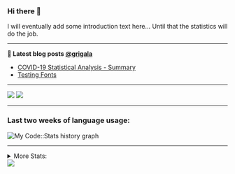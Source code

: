 ### Hi there 👋

I will eventually add some introduction text here... Until that the statistics will do the job. 

<!--
**grigala/grigala** is a ✨ _special_ ✨ repository because its `README.md` (this file) appears on your GitHub profile.

Here are some ideas to get you started:

- 🔭 I’m currently working on ...
- 🌱 I’m currently learning ...
- 👯 I’m looking to collaborate on ...
- 🤔 I’m looking for help with ...
- 💬 Ask me about ...
- 📫 How to reach me: ...
- 😄 Pronouns: ...
- ⚡ Fun fact: ...
-->

---

**📕 Latest blog posts [@grigala](https://grigala.github.io/blog/)**
<!-- BLOG-POST-LIST:START -->
- [COVID-19 Statistical Analysis - Summary](https://grigala.github.io/posts/2020/03/covid-19/)
- [Testing Fonts](https://grigala.github.io/posts/2019/12/testing-fonts/)
<!-- BLOG-POST-LIST:END -->

 ---
 
![](https://grigala-stats.vercel.app/api?username=grigala&count_private=true&show_icons=true&line_height=21&title_color=009930&icon_color=009930) ![](https://grigala-stats.vercel.app/api/top-langs/?username=grigala&layout=compact&title_color=009930)

<!-- images are not the same line
<p align = "center">
    <img src="https://github-readme-stats.vercel.app/api?username=grigala&count_private=true&show_icons=true&theme=dark&line_height=33" width="48%">
    <img src="https://github-readme-stats.vercel.app/api/top-langs/?username=grigala&layout=compact&theme=dark" width="48%">
</p> -->

---

### Last two weeks of language usage:

![My Code::Stats history graph](https://codestats-readme.wegfan.cn/history-graph/grigala?max_languages=15)  

---
<details>
<summary> More Stats: </summary>

<!--START_SECTION:waka-->
📊 **This Week I Spent My Time On** 

```text
⌚︎ Time Zone: Europe/Zurich

💬 Programming Languages: 
Java                     18 hrs 8 mins       ██████████████░░░░░░░░░░░   55.7% 
Scala                    8 hrs 5 mins        ██████░░░░░░░░░░░░░░░░░░░   24.86% 
Groovy                   2 hrs 58 mins       ██░░░░░░░░░░░░░░░░░░░░░░░   9.13% 
AsciiDoc                 1 hr 18 mins        █░░░░░░░░░░░░░░░░░░░░░░░░   4.03% 
XML                      49 mins             ░░░░░░░░░░░░░░░░░░░░░░░░░   2.54%

🔥 Editors: 
IntelliJ                 31 hrs 58 mins      ████████████████████████░   98.19% 
VS Code                  35 mins             ░░░░░░░░░░░░░░░░░░░░░░░░░   1.81%

💻 Operating System: 
Windows                  17 hrs 28 mins      █████████████░░░░░░░░░░░░   53.68% 
Mac                      14 hrs 52 mins      ███████████░░░░░░░░░░░░░░   45.69% 
Linux                    12 mins             ░░░░░░░░░░░░░░░░░░░░░░░░░   0.63%

```

**I Mostly Code in Java** 

```text
Java                     7 repos             █████░░░░░░░░░░░░░░░░░░░░   20.0% 
Scala                    4 repos             ██░░░░░░░░░░░░░░░░░░░░░░░   11.43% 
C++                      3 repos             ██░░░░░░░░░░░░░░░░░░░░░░░   8.57% 
Dart                     3 repos             ██░░░░░░░░░░░░░░░░░░░░░░░   8.57% 
HTML                     2 repos             █░░░░░░░░░░░░░░░░░░░░░░░░   5.71%

```



<!--END_SECTION:waka-->
---
</details>

<img src="https://komarev.com/ghpvc/?username=grigala&color=009930"/>

<!-- an additional pinned repositiroes -->
<!-- ![ReadMe Card](https://grigala-stats.vercel.app/api/pin/?username=grigala&repo=3DMMDepthFitting&title_color=008800) -->
